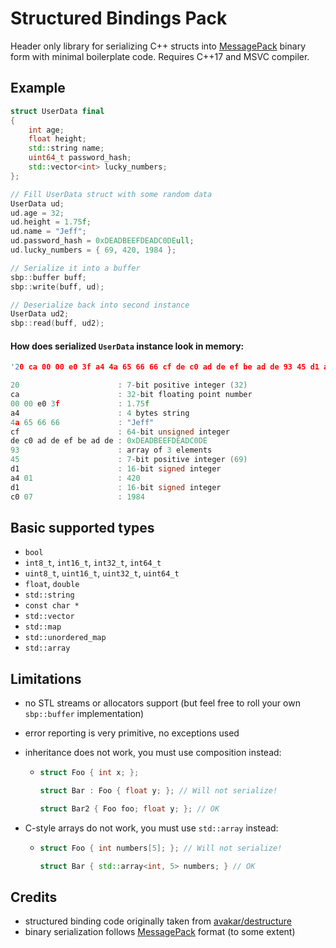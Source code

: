 # Structured Bindings Pack
Header only library for serializing C++ structs into [MessagePack](https://github.com/msgpack/msgpack/blob/master/spec.md) binary form with minimal boilerplate code. Requires C++17 and MSVC compiler.

## Example
```cpp
struct UserData final
{
	int age;
	float height;
	std::string name;
	uint64_t password_hash;
	std::vector<int> lucky_numbers;
};

// Fill UserData struct with some random data
UserData ud;
ud.age = 32;
ud.height = 1.75f;
ud.name = "Jeff";
ud.password_hash = 0xDEADBEEFDEADC0DEull;
ud.lucky_numbers = { 69, 420, 1984 };

// Serialize it into a buffer
sbp::buffer buff;
sbp::write(buff, ud);

// Deserialize back into second instance
UserData ud2;
sbp::read(buff, ud2);
```

#### How does serialized `UserData` instance look in memory:
```cpp
'20 ca 00 00 e0 3f a4 4a 65 66 66 cf de c0 ad de ef be ad de 93 45 d1 a4 01 d1 c0 07'

20                      : 7-bit positive integer (32)
ca                      : 32-bit floating point number
00 00 e0 3f             : 1.75f
a4                      : 4 bytes string
4a 65 66 66             : "Jeff"
cf                      : 64-bit unsigned integer
de c0 ad de ef be ad de : 0xDEADBEEFDEADC0DE
93                      : array of 3 elements
45                      : 7-bit positive integer (69)
d1                      : 16-bit signed integer
a4 01                   : 420
d1                      : 16-bit signed integer
c0 07                   : 1984
```

## Basic supported types
- `bool`
- `int8_t`, `int16_t`, `int32_t`, `int64_t`
- `uint8_t`, `uint16_t`, `uint32_t`, `uint64_t`
- `float`, `double`
- `std::string`
- `const char *`
- `std::vector`
- `std::map`
- `std::unordered_map`
- `std::array`

## Limitations
- no STL streams or allocators support (but feel free to roll your own `sbp::buffer` implementation)
- error reporting is very primitive, no exceptions used
- inheritance does not work, you must use composition instead:
  - ```cpp
	struct Foo { int x; };

	struct Bar : Foo { float y; }; // Will not serialize!

	struct Bar2 { Foo foo; float y; }; // OK
    ```

- C-style arrays do not work, you must use `std::array` instead:
  - ```cpp
	struct Foo { int numbers[5]; }; // Will not serialize!

	struct Bar { std::array<int, 5> numbers; } // OK
    ```

## Credits
- structured binding code originally taken from [avakar/destructure](https://github.com/avakar/destructure)
- binary serialization follows [MessagePack](https://github.com/msgpack/msgpack/blob/master/spec.md) format (to some extent)
